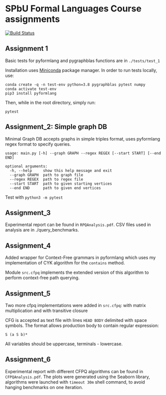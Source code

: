 # SPbU Formal Languages Course assignments
[![Build Status](https://travis-ci.org/azaat/formal_languages_course.svg?branch=master)](https://travis-ci.org/azaat/formal_languages_course)

## Assignment 1

Basic tests for pyformlang and pygraphblas functions are in ```./tests/test_1```

Installation uses [Miniconda](https://docs.conda.io/projects/conda/en/latest/user-guide/install/download.html) package manager.
In order to run tests locally, use: 
```
conda create -q -n test-env python=3.8 pygraphblas pytest numpy
conda activate test-env
pip3 install pyformlang                                                   
```
Then, while in the root directory, simply run:
```
pytest
```

## Assignment_2: Simple graph DB

Minimal Graph DB accepts graphs in simple triples format, uses pyformlang regex format to specify queries.
```
usage: main.py [-h] --graph GRAPH --regex REGEX [--start START] [--end END]

optional arguments:
  -h, --help     show this help message and exit
  --graph GRAPH  path to graph file
  --regex REGEX  path to regex file
  --start START  path to given starting vertices
  --end END      path to given end vertices
  ```

Test with ```python3 -m pytest```

## Assignment_3

Experimental report can be found in ```RPQAnalysis.pdf```. CSV files used in analysis are in ./query_benchmarks.

## Assignment_4

Added wrapper for Context-Free grammars in pyformlang which uses my implementation of CYK algorithm for the ```contains``` method.

Module ```src.cfpq``` implements the extended version of this algorithm to perform context-free path querying.

## Assignment_5

Two more cfpq implementations were added in ```src.cfpq```: with matrix multiplication and with transitive closure

CFG is accepted as text file with lines ```HEAD BODY``` delimited with space symbols. The format allows production body to contain regular expression:

```
S (a S b)*
```

All variables should be uppercase, terminals - lowercase.


## Assignment_6

Experimental report with different CFPQ algorithms can be found in ```CFPQAnalysis.pdf```. The plots were generated using the Seaborn library, algorithms were launched with ```timeout 30m``` shell command, to avoid hanging benchmarks on one iteration.